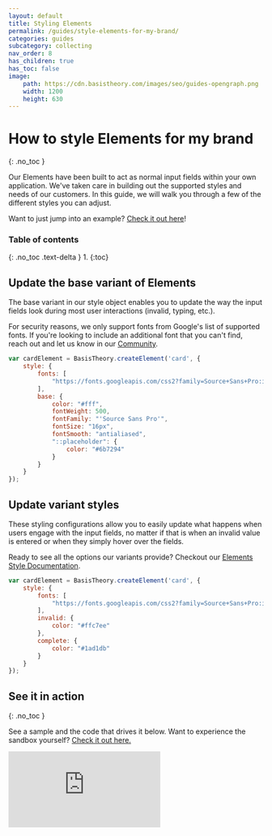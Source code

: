 ```yaml
---
layout: default
title: Styling Elements 
permalink: /guides/style-elements-for-my-brand/
categories: guides
subcategory: collecting
nav_order: 8
has_children: true
has_toc: false
image:
    path: https://cdn.basistheory.com/images/seo/guides-opengraph.png
    width: 1200
    height: 630
---
```


# How to style Elements for my brand
{: .no_toc }

Our Elements have been built to act as normal input fields within your own application. We've taken care in building out the supported styles and needs of our customers. In this guide, we will walk you through a few of the different styles you can adjust.

Want to just jump into an example? [Check it out here](https://codesandbox.io/s/styling-elements-sample-0eyoh)!

### Table of contents
{: .no_toc .text-delta }
1. 
{:toc}

## Update the base variant of Elements

The base variant in our style object enables you to update the way the input fields look during most user interactions (invalid, typing, etc.).

For security reasons, we only support fonts from Google's list of supported fonts. If you're looking to include an additional font that you can't find, reach out and let us know in our [Community](https://community.basistheory.com).

```js
var cardElement = BasisTheory.createElement('card', {
    style: {
        fonts: [
            "https://fonts.googleapis.com/css2?family=Source+Sans+Pro:ital,wght@0,200;0,300;0,400;0,600;0,700;0,900;1,200;1,300;1,400;1,600;1,700;1,900&display=swap"
        ],
        base: {
            color: "#fff",
            fontWeight: 500,
            fontFamily: "'Source Sans Pro'",
            fontSize: "16px",
            fontSmooth: "antialiased",
            "::placeholder": {
                color: "#6b7294"
            }
        }
    }
});
```

## Update variant styles

These styling configurations allow you to easily update what happens when users engage with the input fields, no matter if that is when an invalid value is entered or when they simply hover over the fields.

Ready to see all the options our variants provide? Checkout our [Elements Style Documentation](https://docs.basistheory.com/elements/#element-style).

```js
var cardElement = BasisTheory.createElement('card', {
    style: {
        fonts: [
            "https://fonts.googleapis.com/css2?family=Source+Sans+Pro:ital,wght@0,200;0,300;0,400;0,600;0,700;0,900;1,200;1,300;1,400;1,600;1,700;1,900&display=swap"
        ],
        invalid: {
            color: "#ffc7ee"
        },
        complete: {
            color: "#1ad1db"
        }
    }
});
```

## See it in action
{: .no_toc }

See a sample and the code that drives it below. Want to experience the sandbox yourself? [Check it out here.](https://codesandbox.io/s/styling-elements-sample-0eyoh)

<div class="iframe-container">
  <iframe src="https://codesandbox.io/embed/styling-elements-sample-0eyoh?fontsize=14&hidenavigation=1&theme=dark" class="iframe-code" allowfullscreen="" frameborder="0"></iframe>
</div>
